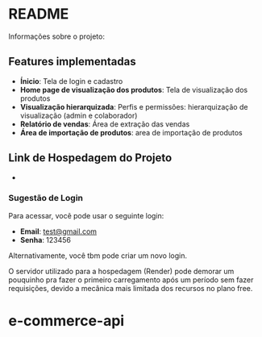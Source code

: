 # README

Informações sobre o projeto:

## Features implementadas

- **Ínicio**: Tela de login e cadastro
- **Home page de visualização dos produtos**: Tela de visualização dos produtos
- **Visualização hierarquizada**:  Perfis e permissões: hierarquização de visualização (admin e colaborador)
- **Relatório de vendas**: Área de extração das vendas
- **Área de importação de produtos**: area de importação de produtos

## Link de Hospedagem do Projeto

- []()

### Sugestão de Login

Para acessar, você pode usar o seguinte login:

- **Email**: test@gmail.com
- **Senha**: 123456

Alternativamente, você tbm pode criar um novo login.

O servidor utilizado para a hospedagem (Render) pode demorar um pouquinho pra fazer o primeiro carregamento após um período sem fazer requisições, devido a mecânica mais limitada dos recursos no plano free.

# e-commerce-api
